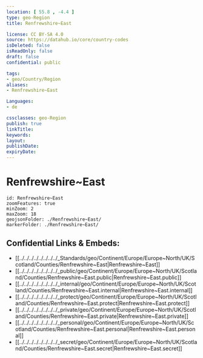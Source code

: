 ```yaml
---
location: [ 55.8 , -4.4 ] 
type: geo-Region
title: Renfrewshire~East

license: CC BY-SA 4.0
source: https://datahub.io/core/country-codes
isDeleted: false
isReadOnly: false
draft: false
confidential: public

tags:
- geo/Country/Region
aliases:
- Renfrewshire~East

Languages:
- de

cssclasses: geo-Region
publish: true
linkTitle: 
keywords: 
layout: 
publishDate: 
expiryDate: 
---
```


# Renfrewshire~East

```leaflet
id: Renfrewshire~East
zoomFeatures: true 
minZoom: 2 
maxZoom: 18
geojsonFolder: ./Renfrewshire~East/
markerFolder: ./Renfrewshire~East/
```


## Confidential Links & Embeds: 
- [[../../../../../../../../_Standards/geo/Continent/Europe/Europe~North/UK/Scotland/Counties/Renfrewshire~East|Renfrewshire~East]] 
- [[../../../../../../../../_public/geo/Continent/Europe/Europe~North/UK/Scotland/Counties/Renfrewshire~East.public|Renfrewshire~East.public]] 
- [[../../../../../../../../_internal/geo/Continent/Europe/Europe~North/UK/Scotland/Counties/Renfrewshire~East.internal|Renfrewshire~East.internal]] 
- [[../../../../../../../../_protect/geo/Continent/Europe/Europe~North/UK/Scotland/Counties/Renfrewshire~East.protect|Renfrewshire~East.protect]] 
- [[../../../../../../../../_private/geo/Continent/Europe/Europe~North/UK/Scotland/Counties/Renfrewshire~East.private|Renfrewshire~East.private]] 
- [[../../../../../../../../_personal/geo/Continent/Europe/Europe~North/UK/Scotland/Counties/Renfrewshire~East.personal|Renfrewshire~East.personal]] 
- [[../../../../../../../../_secret/geo/Continent/Europe/Europe~North/UK/Scotland/Counties/Renfrewshire~East.secret|Renfrewshire~East.secret]] 

